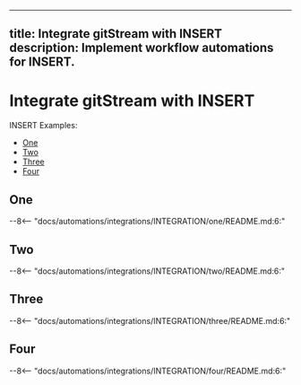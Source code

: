 <!--
How to publish a new gitStream integration page.

Replace the following terms from this doc, all terms are case sensitive to make find and replace easier:
* INSERT - The human-readable name for the integration
* INTEGRATION - The hyphenated name for the integration (lowercase). E.g. "integration-name"
* One/Two/Three/Four - The human-readable names for the individual automation examples.
* one/two/three/four - The hyphenated name for the individual automations (lowercase). E.g. "automation-name"
-->
---
title: Integrate gitStream with INSERT
description: Implement workflow automations for INSERT.
---
# Integrate gitStream with INSERT

INSERT Examples:

* [One](#one)
* [Two](#two)
* [Three](#three)
* [Four](#four)

<a name="one"></a>
## One
--8<-- "docs/automations/integrations/INTEGRATION/one/README.md:6:"

<a name="two"></a>
## Two
--8<-- "docs/automations/integrations/INTEGRATION/two/README.md:6:"

<a name="three"></a>
## Three
--8<-- "docs/automations/integrations/INTEGRATION/three/README.md:6:"

<a name="four"></a>
## Four
--8<-- "docs/automations/integrations/INTEGRATION/four/README.md:6:"